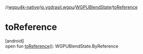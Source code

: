 //[wgpu4k-native](../../../index.md)/[io.ygdrasil.wgpu](../index.md)/[WGPUBlendState](index.md)/[toReference](to-reference.md)

# toReference

[android]\
open fun [toReference](to-reference.md)(): WGPUBlendState.ByReference